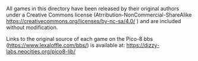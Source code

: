 All games in this directory have been released by their original authors under a Creative Commons license (Atrribution-NonCommercial-ShareAlike https://creativecommons.org/licenses/by-nc-sa/4.0/ ) and are included without modification.

Links to the original source of each game on the Pico-8 bbs (https://www.lexaloffle.com/bbs/) is available at: https://dizzy-labs.neocities.org/pico8-lib/
